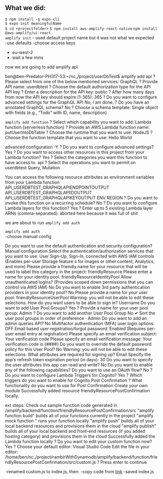 ## What we did:

`$ npm install -g expo-cli`  
`$ expo init meaningfulName`  
`$ cd <projectfolder>`
`$ npm install aws-amplify-react-native`
`npm install @aws-amplify/ui-react`  
`amplify init` - used default project name but it was not what we expected  
-use defaults
-choose access keys

- eu-west-2
- wait a few mins  

now we are going to add amplify api

ben@ben-Predator-PH317-53:~/nc_/project/userDbTest$ amplify add api
? Please select from one of the below mentioned services: GraphQL
? Provide API name: userdbtest
? Choose the default authorization type for the API API key
? Enter a description for the API key: public
? After how many days from now the API key should expire (1-365): 365
? Do you want to configure advanced settings for the GraphQL API No, I am done.
? Do you have an annotated GraphQL schema? No
? Choose a schema template: Single object with fields (e.g., “Todo” with ID, name, description)

`amplify add function`
? Select which capability you want to add: Lambda function (serverless function)
? Provide an AWS Lambda function name: putUserIntoDbTable
? Choose the runtime that you want to use: NodeJS
? Choose the function template that you want to use: Hello World

advanced configuration -Y
? Do you want to configure advanced settings? Yes
? Do you want to access other resources in this project from your Lambda function? Yes
? Select the categories you want this function to have access to. api
? Select the operations you want to permit on userdbtest Query, Mutation

You can access the following resource attributes as environment variables from your Lambda function
        API_USERDBTEST_GRAPHQLAPIENDPOINTOUTPUT
        API_USERDBTEST_GRAPHQLAPIIDOUTPUT
	API_USERDBTEST_GRAPHQLAPIKEYOUTPUT
	ENV
	REGION
? Do you want to invoke this function on a recurring schedule? No
? Do you want to configure Lambda layers for this function? Yes
? Enter up to 5 existing Lambda layer ARNs (comma-separated): 
aborted here because it was full of shit

we are about to run `amplify add auth`
















  `amplify add auth`  
  -choose manual config

Do you want to use the default authentication and security configuration? Manual configuration
Select the authentication/authorization services that you want to use: User Sign-Up, Sign-In, connected with AWS IAM controls (Enables per-user Storage feature
s for images or other content, Analytics, and more)
Please provide a friendly name for your resource that will be used to label this category in the project: friendlyResource
Please enter a name for your identity pool. friendlyResourceIdentityPool
Allow unauthenticated logins? (Provides scoped down permissions that you can control via AWS IAM) No
Do you want to enable 3rd party authentication providers in your identity pool? No
Please provide a name for your user pool: friendlyResourceUserPool
Warning: you will not be able to edit these selections.
How do you want users to be able to sign in? Username
Do you want to add User Pool Groups? Yes
? Provide a name for your user pool group: Admin
? Do you want to add another User Pool Group No
✔ Sort the user pool groups in order of preference · Admin
Do you want to add an admin queries API? No
Multifactor authentication (MFA) user login options: OFF
Email based user registration/forgot password: Enabled (Requires per-user email entry at registration)
Please specify an email verification subject: Your verification code
Please specify an email verification message: Your verification code is {####}
Do you want to override the default password policy for this User Pool? No
Warning: you will not be able to edit these selections.
What attributes are required for signing up? Email
Specify the app's refresh token expiration period (in days): 30
Do you want to specify the user attributes this app can read and write? No
Do you want to enable any of the following capabilities?
Do you want to use an OAuth flow? No
? Do you want to configure Lambda Triggers for Cognito? Yes
? Which triggers do you want to enable for Cognito Post Confirmation
? What functionality do you want to use for Post Confirmation Create your own module
Successfully added resource friendlyResourcePostConfirmation locally.

ext steps:
Check out sample function code generated in <project-dir>/amplify/backend/function/friendlyResourcePostConfirmation/src
"amplify function build" builds all of your functions currently in the project
"amplify mock function <functionName>" runs your function locally
"amplify push" builds all of your local backend resources and provisions them in the cloud
"amplify publish" builds all of your local backend and front-end resources (if you added hosting category) and provisions them in the cloud
Successfully added the Lambda function locally
? Do you want to edit your custom function now? Yes
? Choose your default editor: Visual Studio Code
Edit the file in your editor: /home/ben/nc\_/project/ramblrWithDynamodb/amplify/backend/function/friendlyResourcePostConfirmation/src/custom.js
? Press enter to continue

-renamed custom.js to index.js, then:
-copy code from [link](https://docs.amplify.aws/guides/functions/cognito-trigger-lambda-dynamodb/q/platform/js#create-the-lambda-function)
-saved index.js
